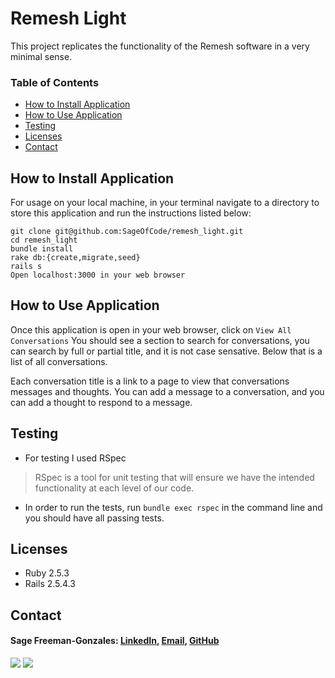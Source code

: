 # Remesh Light

This project replicates the functionality of the Remesh software in a very minimal sense. 

### Table of Contents
  - [How to Install Application](#how-to-install-application)
  - [How to Use Application](#how-to-use-application)
  - [Testing](#testing)
  - [Licenses](#licenses)
  - [Contact](#contact)

## How to Install Application

For usage on your local machine, in your terminal navigate to a directory to store this application and run the instructions listed below:

```
git clone git@github.com:SageOfCode/remesh_light.git
cd remesh_light
bundle install
rake db:{create,migrate,seed}
rails s
Open localhost:3000 in your web browser
```

## How to Use Application

Once this application is open in your web browser, click on `View All Conversations`
You should see a section to search for conversations, you can search by full or partial title, and it is not case sensative.
Below that is a list of all conversations.

Each conversation title is a link to a page to view that conversations messages and thoughts. 
You can add a message to a conversation, and you can add a thought to respond to a message.

## Testing

* For testing I used RSpec

> RSpec is a tool for unit testing that will ensure we have the intended functionality at each level of our code.

* In order to run the tests, run `bundle exec rspec` in the command line and you should have all passing tests.
  
## Licenses

  * Ruby 2.5.3
  * Rails 2.5.4.3

## Contact

#### Sage Freeman-Gonzales: [LinkedIn](https://www.linkedin.com/in/sagefreemangonzales/), [Email](mailto:sagegonzales15@gmail.com), [GitHub](https://github.com/SageOfCode)

<!-- Shields -->
![](https://img.shields.io/badge/Rails-5.2.4-informational?style=flat&logo=<LOGO_NAME>&logoColor=white&color=2bbc8a)
![](https://img.shields.io/badge/Ruby-2.5.3-orange)

